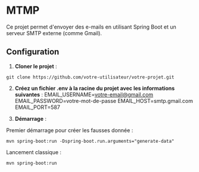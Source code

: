 # MTMP

Ce projet permet d'envoyer des e-mails en utilisant Spring Boot et un serveur SMTP externe (comme Gmail).

## Configuration

1. **Cloner le projet** :

`git clone https://github.com/votre-utilisateur/votre-projet.git`

2. **Créez un fichier .env à la racine du projet avec les informations suivantes** :
    EMAIL_USERNAME=votre-email@gmail.com
    EMAIL_PASSWORD=votre-mot-de-passe
    EMAIL_HOST=smtp.gmail.com
    EMAIL_PORT=587


3. **Démarrage** :

Premier démarrage pour créer les fausses donnée : 

`mvn spring-boot:run -Dspring-boot.run.arguments="generate-data"`

Lancement classique :

`mvn spring-boot:run`